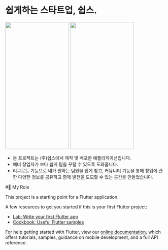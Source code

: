 # 쉽게하는 스타트업, 쉽스.

<img src="https://github.com/DanielPark827/SHEEPS/assets/59303671/e0f061ec-b902-49bb-8cd0-ac872240a53e.png" width="200" height="400"/>
<img src="https://github.com/DanielPark827/SHEEPS/assets/59303671/65901802-e9eb-484d-9067-677033025e0f.png" width="200" height="400"/>

+ 본 프로젝트는 (주)쉽스에서 제작 및 배포한 애플리케이션입니다.
+ 예비 창업자가 보다 쉽게 팀을 꾸릴 수 있도록 도와줍니다.
+ 리쿠르트 기능으로 내가 원하는 팀원을 쉽게 찾고, 커뮤니티 기능을 통해 창업에 관한 다양한 정보를 공유하고 함께 발전을 도모할 수 있는 공간을 만들었습니다.

#🔭 My Role

This project is a starting point for a Flutter application.

A few resources to get you started if this is your first Flutter project:

- [Lab: Write your first Flutter app](https://flutter.dev/docs/get-started/codelab)
- [Cookbook: Useful Flutter samples](https://flutter.dev/docs/cookbook)

For help getting started with Flutter, view our
[online documentation](https://flutter.dev/docs), which offers tutorials,
samples, guidance on mobile development, and a full API reference.
